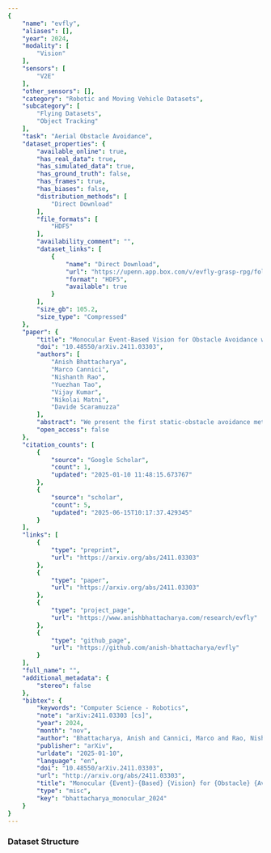 ```yaml
---
{
    "name": "evfly",
    "aliases": [],
    "year": 2024,
    "modality": [
        "Vision"
    ],
    "sensors": [
        "V2E"
    ],
    "other_sensors": [],
    "category": "Robotic and Moving Vehicle Datasets",
    "subcategory": [
        "Flying Datasets",
        "Object Tracking"
    ],
    "task": "Aerial Obstacle Avoidance",
    "dataset_properties": {
        "available_online": true,
        "has_real_data": true,
        "has_simulated_data": true,
        "has_ground_truth": false,
        "has_frames": true,
        "has_biases": false,
        "distribution_methods": [
            "Direct Download"
        ],
        "file_formats": [
            "HDF5"
        ],
        "availability_comment": "",
        "dataset_links": [
            {
                "name": "Direct Download",
                "url": "https://upenn.app.box.com/v/evfly-grasp-rpg/folder/297609854366",
                "format": "HDF5",
                "available": true
            }
        ],
        "size_gb": 105.2,
        "size_type": "Compressed"
    },
    "paper": {
        "title": "Monocular Event-Based Vision for Obstacle Avoidance with a Quadrotor",
        "doi": "10.48550/arXiv.2411.03303",
        "authors": [
            "Anish Bhattacharya",
            "Marco Cannici",
            "Nishanth Rao",
            "Yuezhan Tao",
            "Vijay Kumar",
            "Nikolai Matni",
            "Davide Scaramuzza"
        ],
        "abstract": "We present the first static-obstacle avoidance method for quadrotors using just an onboard, monocular event camera. Quadrotors are capable of fast and agile flight in cluttered environments when piloted manually, but vision-based autonomous flight in unknown environments is difficult in part due to the sensor limitations of traditional onboard cameras. Event cameras, however, promise nearly zero motion blur and high dynamic range, but produce a very large volume of events under significant ego-motion and further lack a continuous-time sensor model in simulation, making direct sim-to-real transfer not possible. By leveraging depth prediction as a pretext task in our learning framework, we can pre-train a reactive obstacle avoidance events-to-control policy with approximated, simulated events and then fine-tune the perception component with limited events-and-depth real-world data to achieve obstacle avoidance in indoor and outdoor settings. We demonstrate this across two quadrotor-event camera platforms in multiple settings and find, contrary to traditional vision-based works, that low speeds (1m/s) make the task harder and more prone to collisions, while high speeds (5m/s) result in better event-based depth estimation and avoidance. We also find that success rates in outdoor scenes can be significantly higher than in certain indoor scenes.",
        "open_access": false
    },
    "citation_counts": [
        {
            "source": "Google Scholar",
            "count": 1,
            "updated": "2025-01-10 11:48:15.673767"
        },
        {
            "source": "scholar",
            "count": 5,
            "updated": "2025-06-15T10:17:37.429345"
        }
    ],
    "links": [
        {
            "type": "preprint",
            "url": "https://arxiv.org/abs/2411.03303"
        },
        {
            "type": "paper",
            "url": "https://arxiv.org/abs/2411.03303"
        },
        {
            "type": "project_page",
            "url": "https://www.anishbhattacharya.com/research/evfly"
        },
        {
            "type": "github_page",
            "url": "https://github.com/anish-bhattacharya/evfly"
        }
    ],
    "full_name": "",
    "additional_metadata": {
        "stereo": false
    },
    "bibtex": {
        "keywords": "Computer Science - Robotics",
        "note": "arXiv:2411.03303 [cs]",
        "year": 2024,
        "month": "nov",
        "author": "Bhattacharya, Anish and Cannici, Marco and Rao, Nishanth and Tao, Yuezhan and Kumar, Vijay and Matni, Nikolai and Scaramuzza, Davide",
        "publisher": "arXiv",
        "urldate": "2025-01-10",
        "language": "en",
        "doi": "10.48550/arXiv.2411.03303",
        "url": "http://arxiv.org/abs/2411.03303",
        "title": "Monocular {Event}-{Based} {Vision} for {Obstacle} {Avoidance} with a {Quadrotor}",
        "type": "misc",
        "key": "bhattacharya_monocular_2024"
    }
}
---
```



### Dataset Structure